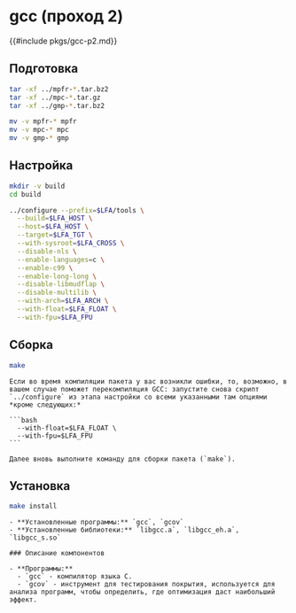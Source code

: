 # gcc (проход 2)

{{#include pkgs/gcc-p2.md}}

## Подготовка

```bash
tar -xf ../mpfr-*.tar.bz2
tar -xf ../mpc-*.tar.gz
tar -xf ../gmp-*.tar.bz2

mv -v mpfr-* mpfr
mv -v mpc-* mpc
mv -v gmp-* gmp
```

## Настройка

```bash
mkdir -v build
cd build

../configure --prefix=$LFA/tools \
  --build=$LFA_HOST \
  --host=$LFA_HOST \
  --target=$LFA_TGT \
  --with-sysroot=$LFA_CROSS \
  --disable-nls \
  --enable-languages=c \
  --enable-c99 \
  --enable-long-long \
  --disable-libmudflap \
  --disable-multilib \
  --with-arch=$LFA_ARCH \
  --with-float=$LFA_FLOAT \
  --with-fpu=$LFA_FPU
```

## Сборка

```bash
make
```

~~~admonish warning title="Внимание"
Если во время компиляции пакета у вас возникли ошибки, то, возможно, в вашем случае поможет перекомпиляция GCC: запустите снова скрипт `../configure` из этапа настройки со всеми указанными там опциями *кроме следующих:*

```bash
  --with-float=$LFA_FLOAT \
  --with-fpu=$LFA_FPU
```

Далее вновь выполните команду для сборки пакета (`make`).
~~~

## Установка

```bash
make install
```

~~~admonish note title="Содержимое пакета" collapsible=true
- **Установленные программы:** `gcc`, `gcov`
- **Установленные библиотеки:** `libgcc.a`, `libgcc_eh.a`, `libgcc_s.so`

### Описание компонентов

- **Программы:**
  - `gcc` - компилятор языка C.
  - `gcov` - инструмент для тестирования покрытия, используется для анализа программ, чтобы определить, где оптимизация даст наибольший эффект.
~~~
